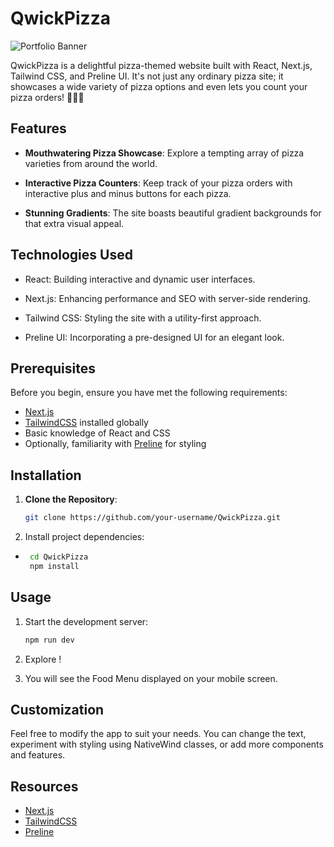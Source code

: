 # QwickPizza
![Portfolio Banner](https://github.com/iamjohndevboy/Hello-Native/blob/ec8229f36c19b6ce22d39fdef689783a39c3861c/Hello%20World.png)

QwickPizza is a delightful pizza-themed website built with React, Next.js, Tailwind CSS, and Preline UI. It's not just any ordinary pizza site; it showcases a wide variety of pizza options and even lets you count your pizza orders! 🍕🍕🍕

## Features

- **Mouthwatering Pizza Showcase**: Explore a tempting array of pizza varieties from around the world.

- **Interactive Pizza Counters**: Keep track of your pizza orders with interactive plus and minus buttons for each pizza.

- **Stunning Gradients**: The site boasts beautiful gradient backgrounds for that extra visual appeal.

## Technologies Used

- React: Building interactive and dynamic user interfaces.

- Next.js: Enhancing performance and SEO with server-side rendering.

- Tailwind CSS: Styling the site with a utility-first approach.

- Preline UI: Incorporating a pre-designed UI for an elegant look.


## Prerequisites

Before you begin, ensure you have met the following requirements:

- [Next.js](https://nextjs.org/) 
- [TailwindCSS](https://tailwindcss.com/) installed globally
- Basic knowledge of React and CSS
- Optionally, familiarity with [Preline](https://preline.co/index.html) for styling

## Installation

1. **Clone the Repository**:

   ```bash
   git clone https://github.com/your-username/QwickPizza.git
   
2. Install project dependencies:

- ```bash
   cd QwickPizza
   npm install
  
## Usage

1. Start the development server:
   ```bash
   npm run dev
2. Explore !

3. You will see the Food Menu displayed on your mobile screen.
## Customization
Feel free to modify the app to suit your needs. You can change the text, experiment with styling using NativeWind classes, or add more components and features.
## Resources
- [Next.js](https://nextjs.org/) 
- [TailwindCSS](https://tailwindcss.com/) 
- [Preline](https://preline.co/index.html)
